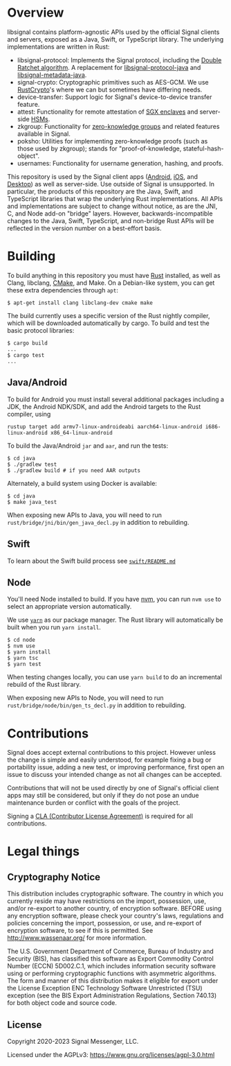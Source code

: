 # Overview

libsignal contains platform-agnostic APIs used by the official Signal clients and servers, exposed
as a Java, Swift, or TypeScript library. The underlying implementations are written in Rust:

- libsignal-protocol: Implements the Signal protocol, including the [Double Ratchet algorithm][]. A
  replacement for [libsignal-protocol-java][] and [libsignal-metadata-java][].
- signal-crypto: Cryptographic primitives such as AES-GCM. We use [RustCrypto][]'s where we can
  but sometimes have differing needs.
- device-transfer: Support logic for Signal's device-to-device transfer feature.
- attest: Functionality for remote attestation of [SGX enclaves][] and server-side [HSMs][].
- zkgroup: Functionality for [zero-knowledge groups][] and related features available in Signal.
- poksho: Utilities for implementing zero-knowledge proofs (such as those used by zkgroup); stands for "proof-of-knowledge, stateful-hash-object".
- usernames: Functionality for username generation, hashing, and proofs.

This repository is used by the Signal client apps ([Android][], [iOS][], and [Desktop][]) as well as
server-side. Use outside of Signal is unsupported. In particular, the products of this repository
are the Java, Swift, and TypeScript libraries that wrap the underlying Rust implementations. All
APIs and implementations are subject to change without notice, as are the JNI, C, and Node add-on
"bridge" layers. However, backwards-incompatible changes to the Java, Swift, TypeScript, and
non-bridge Rust APIs will be reflected in the version number on a best-effort basis.

[Double Ratchet algorithm]: https://signal.org/docs/
[libsignal-protocol-java]: https://github.com/signalapp/libsignal-protocol-java
[libsignal-metadata-java]: https://github.com/signalapp/libsignal-metadata-java
[RustCrypto]: https://github.com/RustCrypto
[Noise protocol]: http://noiseprotocol.org/
[SGX enclaves]: https://www.intel.com/content/www/us/en/architecture-and-technology/software-guard-extensions.html
[HSMs]: https://en.wikipedia.org/wiki/Hardware_security_module
[zero-knowledge groups]: https://signal.org/blog/signal-private-group-system/
[Android]: https://github.com/signalapp/Signal-Android
[iOS]: https://github.com/signalapp/Signal-iOS
[Desktop]: https://github.com/signalapp/Signal-Desktop


# Building

To build anything in this repository you must have [Rust](https://rust-lang.org) installed,
as well as Clang, libclang, [CMake](https://cmake.org), and Make.
On a Debian-like system, you can get these extra dependencies through `apt`:

```shell
$ apt-get install clang libclang-dev cmake make
```

The build currently uses a specific version of the Rust nightly compiler, which
will be downloaded automatically by cargo. To build and test the basic protocol
libraries:

```shell
$ cargo build
...
$ cargo test
...
```

## Java/Android

To build for Android you must install several additional packages including a JDK,
the Android NDK/SDK, and add the Android targets to the Rust compiler, using

```rustup target add armv7-linux-androideabi aarch64-linux-android i686-linux-android x86_64-linux-android```

To build the Java/Android ``jar`` and ``aar``, and run the tests:

```shell
$ cd java
$ ./gradlew test
$ ./gradlew build # if you need AAR outputs
```

Alternately, a build system using Docker is available:

```shell
$ cd java
$ make java_test
```

When exposing new APIs to Java, you will need to run `rust/bridge/jni/bin/gen_java_decl.py` in
addition to rebuilding.


## Swift

To learn about the Swift build process see [``swift/README.md``](swift/)


## Node

You'll need Node installed to build. If you have [nvm][], you can run `nvm use` to select an
appropriate version automatically.

We use [`yarn`](https://classic.yarnpkg.com/) as our package manager. The Rust library will automatically be built when you run `yarn install`.

```shell
$ cd node
$ nvm use
$ yarn install
$ yarn tsc
$ yarn test
```

When testing changes locally, you can use `yarn build` to do an incremental rebuild of the Rust library.

When exposing new APIs to Node, you will need to run `rust/bridge/node/bin/gen_ts_decl.py` in
addition to rebuilding.

[nvm]: https://github.com/nvm-sh/nvm


# Contributions

Signal does accept external contributions to this project. However unless the change is
simple and easily understood, for example fixing a bug or portability issue, adding a new
test, or improving performance, first open an issue to discuss your intended change as not
all changes can be accepted.

Contributions that will not be used directly by one of Signal's official client apps may still be
considered, but only if they do not pose an undue maintenance burden or conflict with the goals of
the project.

Signing a [CLA (Contributor License Agreement)](https://signal.org/cla/) is required for all contributions.

# Legal things
## Cryptography Notice

This distribution includes cryptographic software. The country in which you currently reside may have restrictions on
the import, possession, use, and/or re-export to another country, of encryption software.  BEFORE using any encryption
software, please check your country's laws, regulations and policies concerning the import, possession, or use, and
re-export of encryption software, to see if this is permitted.  See <http://www.wassenaar.org/> for more information.

The U.S. Government Department of Commerce, Bureau of Industry and Security (BIS), has classified this software as
Export Commodity Control Number (ECCN) 5D002.C.1, which includes information security software using or performing
cryptographic functions with asymmetric algorithms.  The form and manner of this distribution makes it eligible for
export under the License Exception ENC Technology Software Unrestricted (TSU) exception (see the BIS Export
Administration Regulations, Section 740.13) for both object code and source code.

## License

Copyright 2020-2023 Signal Messenger, LLC.

Licensed under the AGPLv3: https://www.gnu.org/licenses/agpl-3.0.html
